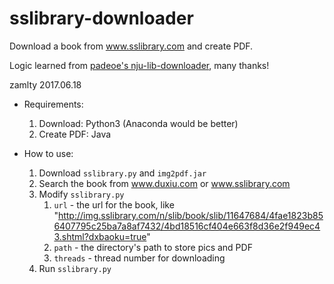 # sslibrary-downloader

Download a book from www.sslibrary.com and create PDF.

Logic learned from [padeoe's nju-lib-downloader](https://github.com/padeoe/nju-lib-downloader), many thanks!

zamlty 2017.06.18

- Requirements: 
  1. Download: Python3 (Anaconda would be better)
  2. Create PDF: Java

- How to use:
  1. Download `sslibrary.py` and `img2pdf.jar`
  2. Search the book from www.duxiu.com or www.sslibrary.com
  3. Modify `sslibrary.py`
      1. `url` - the url for the book, like "http://img.sslibrary.com/n/slib/book/slib/11647684/4fae1823b856407795c25ba7a8af7432/4bd18516cf404e663f8d36e2f949ec43.shtml?dxbaoku=true"
      2. `path` - the directory's path to store pics and PDF
      3. `threads` - thread number for downloading
  4. Run `sslibrary.py`
